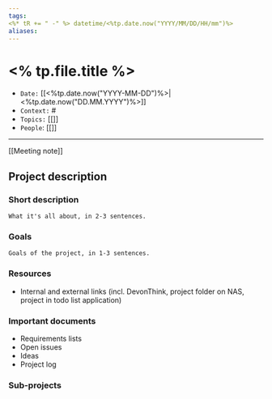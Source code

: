 ```yaml
---
tags:
<%* tR += " -" %> datetime/<%tp.date.now("YYYY/MM/DD/HH/mm")%>
aliases: 
---
```


# <% tp.file.title %>
- `Date:` [[<%tp.date.now("YYYY-MM-DD")%>|<%tp.date.now("DD.MM.YYYY")%>]]
- `Context:` #
- `Topics:` [[]]
- `People`: [[]]
---

[[Meeting note]]

## Project description
### Short description
`````
What it's all about, in 2-3 sentences.
`````


### Goals
`````
Goals of the project, in 1-3 sentences.
`````


### Resources
- Internal and external links (incl. DevonThink, project folder on NAS, project in todo list application)

### Important documents
- Requirements lists
- Open issues
- Ideas
- Project log

### Sub-projects